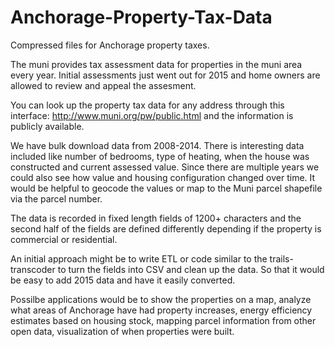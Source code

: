 # Anchorage-Property-Tax-Data
Compressed files for Anchorage property taxes. 

The muni provides tax assessment data for properties in the muni area every year. Initial assessments just went out for 2015
and home owners are allowed to review and appeal the assesment. 

You can look up the property tax data for any address through this interface: http://www.muni.org/pw/public.html
and the information is publicly available.

We have bulk download data from 2008-2014. There is interesting data included like number of bedrooms, type of heating,
 when the house was constructed and current assessed value. Since there are multiple years we could also see how value and 
 housing configuration changed over time. It would be helpful to geocode the values or map to the Muni parcel
  shapefile via the parcel number.
  
  The data is recorded in fixed length fields of 1200+ characters and the second half of the fields are defined differently 
  depending if the property is commercial or residential.
  
  An initial approach might be to write ETL or code similar to the trails-transcoder to turn the fields into CSV and clean up 
  the data. So that it would be easy to add 2015 data and have it easily converted. 
  
  Possilbe applications would be to show the properties on a map, analyze what areas of Anchorage have had property increases, 
  energy efficiency estimates based on housing stock, mapping parcel information from other open data, visualization of when 
  properties were built. 
